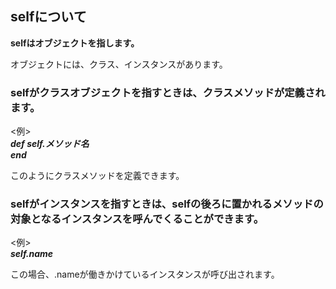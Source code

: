 ## selfについて

**selfはオブジェクトを指します。**

オブジェクトには、クラス、インスタンスがあります。  

### selfがクラスオブジェクトを指すときは、クラスメソッドが定義されます。

<例>  
***def self.メソッド名  
end***  

このようにクラスメソッドを定義できます。

### selfがインスタンスを指すときは、selfの後ろに置かれるメソッドの対象となるインスタンスを呼んでくることができます。

<例>  
***self.name***  

この場合、.nameが働きかけているインスタンスが呼び出されます。
